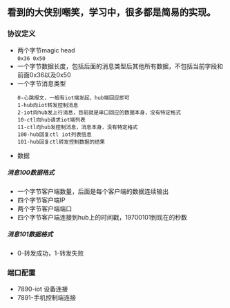 ## 看到的大侠别嘲笑，学习中，很多都是简易的实现。

### 协议定义
* 两个字节magic head  
`0x36 0x50`
* 一个字节数据长度，包括后面的消息类型后其他所有数据，不包括当前字段和前面0x36以及0x50
* 一个字节消息类型  
	```
	0-心跳报文，一般有iot端发起，hub端回应即可
	1-hub向iot转发控制消息
	2-iot向hub发上行消息，目前就是串口回应的数据本身，没有特定格式
	10-ctl向hub请求iot端列表
	11-ctl向hub发控制消息，消息本身，没有特定格式
	100-hub回复ctl iot列表信息
	101-hub回复ctl转发控制数据的结果
	```
* 数据

##### 消息100数据格式
* 一个字节客户端数量，后面是每个客户端的数据连续输出
* 四个字节客户端IP
* 两个字节客户端端口
* 四个字节客户端连接到hub上的时间戳，19700101到现在的秒数

##### 消息101数据格式
* 0-转发成功，1-转发失败

### 端口配置
* 7890-iot 设备连接
* 7891-手机控制端连接